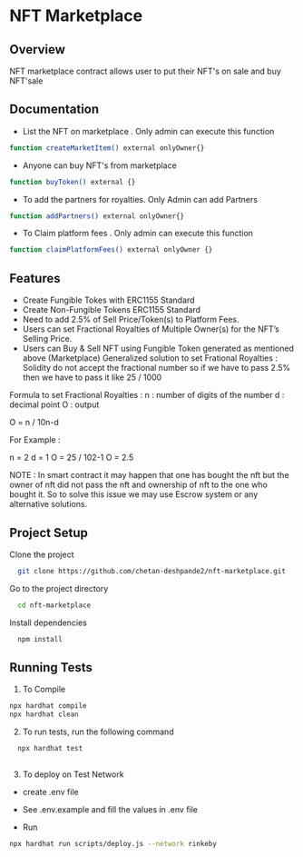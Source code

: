 
# NFT Marketplace

 ## Overview

 NFT marketplace contract allows user to put their
NFT's on sale and buy NFT'sale


## Documentation



* List the NFT on marketplace . Only admin can execute this function
```bash 
function createMarketItem() external onlyOwner{}

```

* Anyone can buy NFT's from marketplace
```bash 
function buyToken() external {}

```

* To add the partners for royalties. Only Admin can add Partners
```bash 
function addPartners() external onlyOwner{}

```
* To Claim platform fees . Only admin can execute this function
```bash 
function claimPlatformFees() external onlyOwner {}


```


## Features

- Create Fungible Tokes with ERC1155 Standard
- Create Non-Fungible Tokens ERC1155 Standard
- Need to add 2.5% of Sell Price/Token(s) to Platform Fees.
- Users can set Fractional Royalties of Multiple Owner(s) for the NFT’s Selling Price.
- Users can Buy & Sell NFT using Fungible Token generated as mentioned above (Marketplace)
Generalized solution to set Frational Royalties : Solidity do not accept the fractional number so if we have to pass 2.5% then we have to pass it like 25 / 1000

Formula to set Fractional Royalties : n : number of digits of the number d : decimal point O : output

O = n / 10n-d

For Example :

n = 2 d = 1 O = 25 / 102-1 O = 2.5

NOTE : In smart contract it may happen that one has bought the nft but the owner of nft did not pass the nft and ownership of nft to the one who bought it. So to solve this issue we may use Escrow system or any alternative solutions.


##  Project Setup

Clone the project

```bash
  git clone https://github.com/chetan-deshpande2/nft-marketplace.git

```

Go to the project directory

```bash
  cd nft-marketplace
```

Install dependencies

```bash
  npm install
```



##  Running Tests

1. To Compile
```bash 
npx hardhat compile
npx hardhat clean
```

2. To run tests, run the following command

```bash
  npx hardhat test
  
```
3. To deploy on Test Network

* create .env file

 * See .env.example and fill the values in .env file

* Run

```bash 
npx hardhat run scripts/deploy.js --network rinkeby
```


